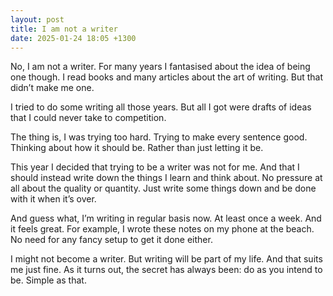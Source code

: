 ```yaml
---
layout: post
title: I am not a writer
date: 2025-01-24 18:05 +1300
---
```


No, I am not a writer. For many years I fantasised about the idea of being one though. I read books and many articles about the art of writing. But that didn’t make me one.

I tried to do some writing all those years. But all I got were drafts of ideas that I could never take to competition.

The thing is, I was trying too hard. Trying to make every sentence good. Thinking about how it should be. Rather than just letting it be.

This year I decided that trying to be a writer was not for me. And that I should instead write down the things I learn and think about. No pressure at all about the quality or quantity. Just write some things down and be done with it when it’s over.

And guess what, I’m writing in regular basis now. At least once a week. And it feels great. For example, I wrote these notes on my phone at the beach. No need for any fancy setup to get it done either.

I might not become a writer. But writing will be part of my life. And that suits me just fine. As it turns out, the secret has always been: do as you intend to be. Simple as that.
